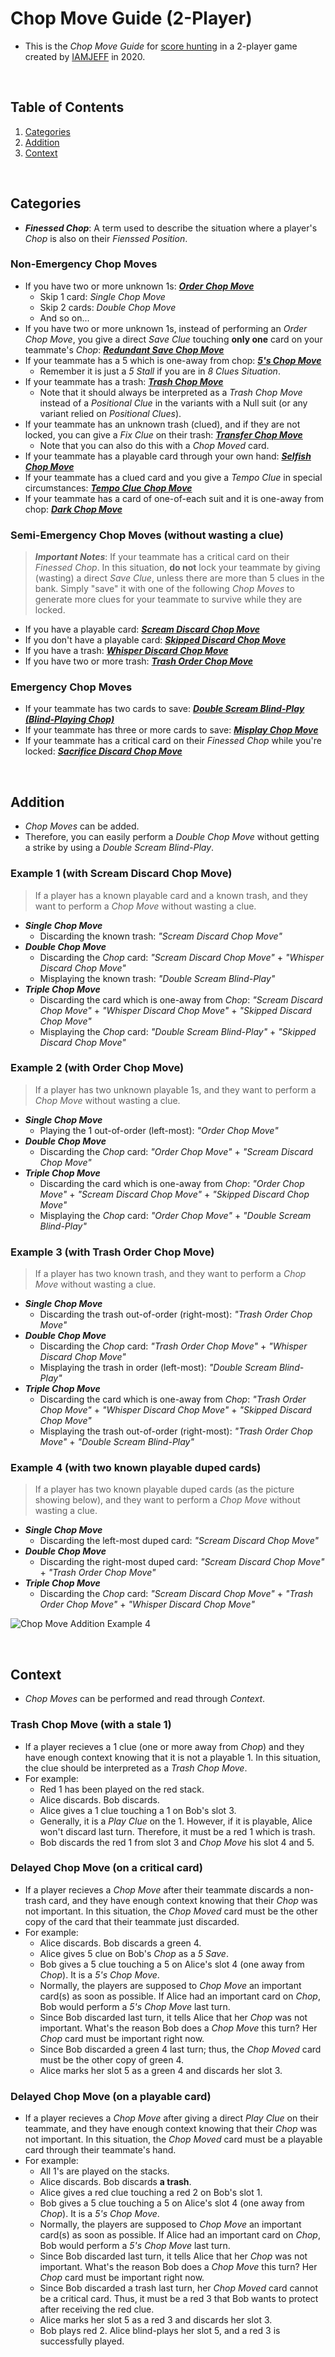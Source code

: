 # Chop Move Guide (2-Player)

* This is the *Chop Move Guide* for [score hunting](Score_Hunting_Guide.md) in a 2-player game created by [IAMJEFF](https://github.com/iamwhoiamhahaha) in 2020.

<br/>

## Table of Contents

1. [Categories](#categories)
2. [Addition](#addition)
3. [Context](#context)

<br/>

## Categories

* ***Finessed Chop***: A term used to describe the situation where a player's *Chop* is also on their *Fienssed Position*.

### Non-Emergency Chop Moves

* If you have two or more unknown 1s: ***[Order Chop Move](https://github.com/Zamiell/hanabi-conventions/blob/master/Reference.md#the-order-chop-move--the-skipped-order-chop-move)***
  * Skip 1 card: *Single Chop Move*
  * Skip 2 cards: *Double Chop Move*
  * And so on...
* If you have two or more unknown 1s, instead of performing an *Order Chop Move*, you give a direct *Save Clue* touching **only one** card on your teammate's *Chop*: ***[Redundant Save Chop Move](https://github.com/Zamiell/hanabi-conventions/blob/master/misc/Deleted_Conventions.md#the-redundant-save-chop-move)***
* If your teammate has a 5 which is one-away from chop: ***[5's Chop Move](https://github.com/Zamiell/hanabi-conventions/blob/master/Reference.md#the-5s-chop-move)***
  * Remember it is just a *5 Stall* if you are in *8 Clues Situation*.
* If your teammate has a trash: ***[Trash Chop Move](https://github.com/Zamiell/hanabi-conventions/blob/master/Reference.md#the-trash-chop-move)***
  * Note that it should always be interpreted as a *Trash Chop Move* instead of a *Positional Clue* in the variants with a Null suit (or any variant relied on *Positional Clues*).
* If your teammate has an unknown trash (clued), and if they are not locked, you can give a *Fix Clue* on their trash: ***[Transfer Chop Move](https://github.com/Zamiell/hanabi-conventions/blob/master/Reference.md#the-chop-transfer)***
  * Note that you can also do this with a *Chop Moved* card.
* If your teammate has a playable card through your own hand: ***[Selfish Chop Move](Selfish_Conventions.md#selfish-chop-move)***
* If your teammate has a clued card and you give a *Tempo Clue* in special circumstances: ***[Tempo Clue Chop Move](Score_Hunting_Guide.md#tempo-clue-chop-move-exception)***
* If your teammate has a card of one-of-each suit and it is one-away from chop: ***[Dark Chop Move](https://github.com/Zamiell/hanabi-conventions/blob/master/misc/2-Player.md#the-dark-chop-move)***



### Semi-Emergency Chop Moves (without wasting a clue)

> ***Important Notes***: If your teammate has a critical card on their *Finessed Chop*. In this situation, **do not** lock your teammate by giving (wasting) a direct *Save Clue*, unless there are more than 5 clues in the bank. Simply "save" it with one of the following *Chop Moves* to generate more clues for your teammate to survive while they are locked.
* If you have a playable card: ***[Scream Discard Chop Move](https://github.com/Zamiell/hanabi-conventions/blob/master/Reference.md#the-scream-discard-chop-move-deliberately-discarding-instead-of-playing)***
* If you don't have a playable card: ***[Skipped Discard Chop Move](https://github.com/Zamiell/hanabi-conventions/blob/master/misc/2-Player.md#the-skipped-discard-chop-move)***
* If you have a trash: ***[Whisper Discard Chop Move](https://github.com/Zamiell/hanabi-conventions/blob/master/Reference.md#the-whisper-discard-chop-move)***
* If you have two or more trash: ***[Trash Order Chop Move](https://github.com/Zamiell/hanabi-conventions/blob/master/Reference.md#trash-order-chop-move)***

### Emergency Chop Moves

* If your teammate has two cards to save: ***[Double Scream Blind-Play (Blind-Playing Chop)](https://github.com/Zamiell/hanabi-conventions/blob/master/misc/2-Player.md#the-double-scream-blind-play-blind-playing-chop)***
* If your teammate has three or more cards to save: ***[Misplay Chop Move](https://github.com/Zamiell/hanabi-conventions/blob/master/Reference.md#the-misplay-chop-move)***
* If your teammate has a critical card on their *Finessed Chop* while you're locked: ***[Sacrifice Discard Chop Move](Score_Hunting_Guide.md#sacrifice-discard-chop-move)***

<br/>
  
## Addition

* *Chop Moves* can be added.
* Therefore, you can easily perform a *Double Chop Move* without getting a strike by using a *Double Scream Blind-Play*.

### Example 1 (with Scream Discard Chop Move)

> If a player has a known playable card and a known trash, and they want to perform a *Chop Move* without wasting a clue.

* ***Single Chop Move***
  * Discarding the known trash: *"Scream Discard Chop Move"*
* ***Double Chop Move***
  * Discarding the *Chop* card: *"Scream Discard Chop Move"* + *"Whisper Discard Chop Move"*
  * Misplaying the known trash: *"Double Scream Blind-Play"*
* ***Triple Chop Move***
  * Discarding the card which is one-away from *Chop*: *"Scream Discard Chop Move"* + *"Whisper Discard Chop Move"* + *"Skipped Discard Chop Move"*
  * Misplaying the *Chop* card: *"Double Scream Blind-Play"* + *"Skipped Discard Chop Move"*

### Example 2 (with Order Chop Move)

> If a player has two unknown playable 1s, and they want to perform a *Chop Move* without wasting a clue.

* ***Single Chop Move***
  * Playing the 1 out-of-order (left-most): *"Order Chop Move"*
* ***Double Chop Move***
  * Discarding the *Chop* card: *"Order Chop Move"* + *"Scream Discard Chop Move"*
* ***Triple Chop Move***
  * Discarding the card which is one-away from *Chop*: *"Order Chop Move"* + *"Scream Discard Chop Move"* + *"Skipped Discard Chop Move"*
  * Misplaying the *Chop* card: *"Order Chop Move"* + *"Double Scream Blind-Play"*

### Example 3 (with Trash Order Chop Move)

> If a player has two known trash, and they want to perform a *Chop Move* without wasting a clue.

* ***Single Chop Move***
  * Discarding the trash out-of-order (right-most): *"Trash Order Chop Move"*
* ***Double Chop Move***
  * Discarding the *Chop* card: *"Trash Order Chop Move"* + *"Whisper Discard Chop Move"*
  * Misplaying the trash in order (left-most): *"Double Scream Blind-Play"*
* ***Triple Chop Move***
  * Discarding the card which is one-away from *Chop*: *"Trash Order Chop Move"* + *"Whisper Discard Chop Move"* + *"Skipped Discard Chop Move"*
  * Misplaying the trash out-of-order (right-most): *"Trash Order Chop Move"* + *"Double Scream Blind-Play"*

### Example 4 (with two known playable duped cards)

> If a player has two known playable duped cards (as the picture showing below), and they want to perform a *Chop Move* without wasting a clue.

* ***Single Chop Move***
  * Discarding the left-most duped card: *"Scream Discard Chop Move"*
* ***Double Chop Move***
  * Discarding the right-most duped card: *"Scream Discard Chop Move"* + *"Trash Order Chop Move"*
* ***Triple Chop Move***
  * Discarding the *Chop* card: *"Scream Discard Chop Move"* + *"Trash Order Chop Move"* + *"Whisper Discard Chop Move"*

![Chop Move Addition Example 4](https://github.com/iamwhoiamhahaha/hanabi/blob/master/images/2-player/chop_move_addition_example_4.png)

<br/>

## Context

* *Chop Moves* can be performed and read through *Context*.

### Trash Chop Move (with a stale 1)

* If a player recieves a 1 clue (one or more away from *Chop*) and they have enough context knowing that it is not a playable 1. In this situation, the clue should be interpreted as a *Trash Chop Move*.
* For example:
  * Red 1 has been played on the red stack.
  * Alice discards. Bob discards.
  * Alice gives a 1 clue touching a 1 on Bob's slot 3.
  * Generally, it is a *Play Clue* on the 1. However, if it is playable, Alice won't discard last turn. Therefore, it must be a red 1 which is trash.
  * Bob discards the red 1 from slot 3 and *Chop Move* his slot 4 and 5.

### Delayed Chop Move (on a critical card)

* If a player recieves a *Chop Move* after their teammate discards a non-trash card, and they have enough context knowing that their *Chop* was not important. In this situation, the *Chop Moved* card must be the other copy of the card that their teammate just discarded.
* For example:
  * Alice discards. Bob discards a green 4.
  * Alice gives 5 clue on Bob's *Chop* as a *5 Save*.
  * Bob gives a 5 clue touching a 5 on Alice's slot 4 (one away from *Chop*). It is a *5's Chop Move*.
  * Normally, the players are supposed to *Chop Move* an important card(s) as soon as possible. If Alice had an important card on *Chop*, Bob would perform a *5's Chop Move* last turn.
  * Since Bob discarded last turn, it tells Alice that her *Chop* was not important. What's the reason Bob does a *Chop Move* this turn? Her *Chop* card must be important right now.
  * Since Bob discarded a green 4 last turn; thus, the *Chop Moved* card must be the other copy of green 4.
  * Alice marks her slot 5 as a green 4 and discards her slot 3.

### Delayed Chop Move (on a playable card)

* If a player recieves a *Chop Move* after giving a direct *Play Clue* on their teammate, and they have enough context knowing that their *Chop* was not important. In this situation, the *Chop Moved* card must be a playable card through their teammate's hand.
* For example:
  * All 1's are played on the stacks.
  * Alice discards. Bob discards **a trash**.
  * Alice gives a red clue touching a red 2 on Bob's slot 1.
  * Bob gives a 5 clue touching a 5 on Alice's slot 4 (one away from *Chop*). It is a *5's Chop Move*.
  * Normally, the players are supposed to *Chop Move* an important card(s) as soon as possible. If Alice had an important card on *Chop*, Bob would perform a *5's Chop Move* last turn.
  * Since Bob discarded last turn, it tells Alice that her *Chop* was not important. What's the reason Bob does a *Chop Move* this turn? Her *Chop* card must be important right now.
  * Since Bob discarded a trash last turn, her *Chop Moved* card cannot be a critical card. Thus, it must be a red 3 that Bob wants to protect after receiving the red clue.
  * Alice marks her slot 5 as a red 3 and discards her slot 3.
  * Bob plays red 2. Alice blind-plays her slot 5, and a red 3 is successfully played.

<br/>
